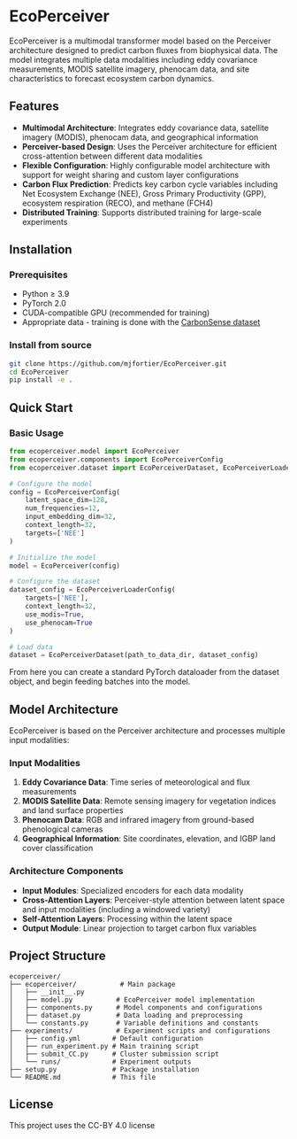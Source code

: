 # EcoPerceiver

EcoPerceiver is a multimodal transformer model based on the Perceiver architecture designed to predict carbon fluxes from biophysical data. The model integrates multiple data modalities including eddy covariance measurements, MODIS satellite imagery, phenocam data, and site characteristics to forecast ecosystem carbon dynamics.

## Features

- **Multimodal Architecture**: Integrates eddy covariance data, satellite imagery (MODIS), phenocam data, and geographical information
- **Perceiver-based Design**: Uses the Perceiver architecture for efficient cross-attention between different data modalities
- **Flexible Configuration**: Highly configurable model architecture with support for weight sharing and custom layer configurations
- **Carbon Flux Prediction**: Predicts key carbon cycle variables including Net Ecosystem Exchange (NEE), Gross Primary Productivity (GPP), ecosystem respiration (RECO), and methane (FCH4)
- **Distributed Training**: Supports distributed training for large-scale experiments

## Installation

### Prerequisites
- Python ≥ 3.9
- PyTorch 2.0
- CUDA-compatible GPU (recommended for training)
- Appropriate data - training is done with the [CarbonSense dataset](https://zenodo.org/records/15586300)

### Install from source
```bash
git clone https://github.com/mjfortier/EcoPerceiver.git
cd EcoPerceiver
pip install -e .
```

## Quick Start

### Basic Usage

```python
from ecoperceiver.model import EcoPerceiver
from ecoperceiver.components import EcoPerceiverConfig
from ecoperceiver.dataset import EcoPerceiverDataset, EcoPerceiverLoaderConfig

# Configure the model
config = EcoPerceiverConfig(
    latent_space_dim=128,
    num_frequencies=12,
    input_embedding_dim=32,
    context_length=32,
    targets=['NEE']
)

# Initialize the model
model = EcoPerceiver(config)

# Configure the dataset
dataset_config = EcoPerceiverLoaderConfig(
    targets=['NEE'],
    context_length=32,
    use_modis=True,
    use_phenocam=True
)

# Load data
dataset = EcoPerceiverDataset(path_to_data_dir, dataset_config)
```

From here you can create a standard PyTorch dataloader from the dataset object, and begin feeding batches into the model.

## Model Architecture

EcoPerceiver is based on the Perceiver architecture and processes multiple input modalities:

### Input Modalities
1. **Eddy Covariance Data**: Time series of meteorological and flux measurements
2. **MODIS Satellite Data**: Remote sensing imagery for vegetation indices and land surface properties
3. **Phenocam Data**: RGB and infrared imagery from ground-based phenological cameras
4. **Geographical Information**: Site coordinates, elevation, and IGBP land cover classification

### Architecture Components
- **Input Modules**: Specialized encoders for each data modality
- **Cross-Attention Layers**: Perceiver-style attention between latent space and input modalities (including a windowed variety)
- **Self-Attention Layers**: Processing within the latent space
- **Output Module**: Linear projection to target carbon flux variables
## Project Structure

```
ecoperceiver/
├── ecoperceiver/           # Main package
│   ├── __init__.py
│   ├── model.py           # EcoPerceiver model implementation
│   ├── components.py      # Model components and configurations
│   ├── dataset.py         # Data loading and preprocessing
│   └── constants.py       # Variable definitions and constants
├── experiments/           # Experiment scripts and configurations
│   ├── config.yml        # Default configuration
│   ├── run_experiment.py # Main training script
│   ├── submit_CC.py      # Cluster submission script
│   └── runs/             # Experiment outputs
├── setup.py              # Package installation
└── README.md             # This file
```

## License

This project uses the CC-BY 4.0 license